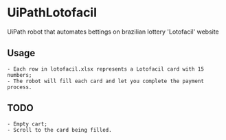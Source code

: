 # UiPathLotofacil
UiPath robot that automates bettings on brazilian lottery 'Lotofacil' website

## Usage
    - Each row in lotofacil.xlsx represents a Lotofacil card with 15 numbers;
    - The robot will fill each card and let you complete the payment process.

## TODO
    - Empty cart;
    - Scroll to the card being filled.

